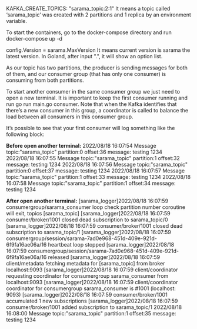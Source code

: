 KAFKA_CREATE_TOPICS: "sarama_topic:2:1"
It means a topic called ‘sarama_topic’ was created with 2 partitions and 1 replica by an environment variable.

To start the containers, go to the docker-compose directory and run docker-compose up -d

config.Version = sarama.MaxVersion It means current version is sarama the latest version. In Goland, after input ".", it
will show an option list.

As our topic has two partitions, the producer is sending messages for both of them, and our consumer group (that has
only one consumer) is consuming from both partitions.

To start another consumer in the same consumer group we just need to open a new terminal. It is important to keep the
first consumer running and run go run main.go consumer. Note that when the Kafka identifies that there’s a new consumer
in this group, a coordinator is called to balance the load between all consumers in this consumer group.

It’s possible to see that your first consumer will log something like the following block:

**Before open another terminal:**
2022/08/18 16:07:54 Message topic:"sarama_topic" partition:0 offset:36 message: testing 1234 2022/08/18 16:07:55 Message
topic:"sarama_topic" partition:1 offset:32 message: testing 1234 2022/08/18 16:07:56 Message topic:"sarama_topic"
partition:0 offset:37 message: testing 1234 2022/08/18 16:07:57 Message topic:"sarama_topic" partition:1 offset:33
message: testing 1234 2022/08/18 16:07:58 Message topic:"sarama_topic" partition:1 offset:34 message: testing 1234

**After open another terminal:**
[sarama_logger]2022/08/18 16:07:59 consumergroup/sarama_consumer loop check partition number coroutine will exit,
topics [sarama_topic]
[sarama_logger]2022/08/18 16:07:59 consumer/broker/1001 closed dead subscription to sarama_topic/0
[sarama_logger]2022/08/18 16:07:59 consumer/broker/1001 closed dead subscription to sarama_topic/1
[sarama_logger]2022/08/18 16:07:59 consumergroup/session/sarama-7ad0e968-451d-409e-921d-6f9fa16ae06a/16 heartbeat loop
stopped
[sarama_logger]2022/08/18 16:07:59 consumergroup/session/sarama-7ad0e968-451d-409e-921d-6f9fa16ae06a/16 released
[sarama_logger]2022/08/18 16:07:59 client/metadata fetching metadata for [sarama_topic] from broker localhost:9093
[sarama_logger]2022/08/18 16:07:59 client/coordinator requesting coordinator for consumergroup sarama_consumer from
localhost:9093
[sarama_logger]2022/08/18 16:07:59 client/coordinator coordinator for consumergroup sarama_consumer is #1001 (localhost:
9093)
[sarama_logger]2022/08/18 16:07:59 consumer/broker/1001 accumulated 1 new subscriptions
[sarama_logger]2022/08/18 16:07:59 consumer/broker/1001 added subscription to sarama_topic/1 2022/08/18 16:08:00 Message
topic:"sarama_topic" partition:1 offset:35 message: testing 1234